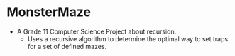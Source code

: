 # MonsterMaze
- A Grade 11 Computer Science Project about recursion. 
  - Uses a recursive algorithm to determine the optimal way to set traps for a set of defined mazes.
